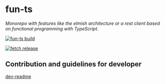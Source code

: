 # fun-ts

*Monorepo with features like the elmish architecture or a rest client based on functional programming with TypeScript.*

[![fun-ts build](https://github.com/jphilipps/fun-ts/actions/workflows/fun-ts-build.yml/badge.svg)](https://github.com/jphilipps/fun-ts/actions/workflows/fun-ts-build.yml)

[![fetch release](https://github.com/jphilipps/fun-ts/actions/workflows/publish-fetch.yml/badge.svg)](https://github.com/jphilipps/fun-ts/actions/workflows/publish-fetch.yml)

## Contribution and guidelines for developer

[dev-readme](DEV-README.md)
